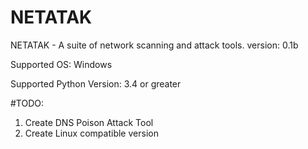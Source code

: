 # NETATAK
NETATAK - A suite of network scanning and attack tools.
version: 0.1b

Supported OS: Windows

Supported Python Version:
3.4 or greater

#TODO:
1) Create DNS Poison Attack Tool
2) Create Linux compatible version
